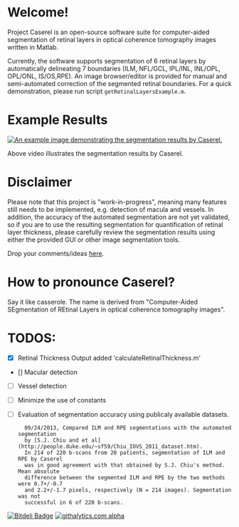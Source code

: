# Welcome!

Project Caserel is an open-source software suite for computer-aided segmentation of retinal layers in optical coherence tomography images written in Matlab.

Currently, the software supports segmentation of 6 retinal layers by automatically delineating 7 boundaries (ILM, NFL/GCL, IPL/INL, INL/OPL, OPL/ONL, IS/OS,RPE). An image browser/editor is provided for manual and semi-automated correction of the segmented retinal boundaries.  For a quick demonstration, please run script `getRetinalLayersExample.m`.

# Example Results
[![An example image demonstrating the segmentation results by Caserel.](https://sites.google.com/site/pangyuteng/projects/091313__yux005.jpg)](http://www.youtube.com/embed/UWW0Y52PskA)

Above video illustrates the segmentation results by Caserel.

# Disclaimer
Please note that this project is "work-in-progress", meaning many features still needs to be implemented, e.g. detection of macula and vessels.  In addition, the accuracy of the automated segmentation are not yet validated, so if you are to use the resulting segmentation for quantification of retinal layer thickness, please carefully review the segmentation results using either the provided GUI or other image segmentation tools.

Drop your comments/ideas [here](https://github.com/pangyuteng/caserel/issues).

# How to pronounce Caserel? 
Say it like casserole.  The name is derived from "Computer-Aided SEgmentation of REtinal Layers in optical coherence tomography images".

# TODOS:
- [x] Retinal Thickness Output
        added 'calculateRetinalThickness.m'
- [] Macular detection
- [ ] Vessel detection
- [ ] Minimize the use of constants
- [ ] Evaluation of segmentation accuracy using publicaly available datasets.

        09/24/2013, Compared ILM and RPE segmentations with the automated segmentation 
        by [S.J. Chiu and et al](http://people.duke.edu/~sf59/Chiu_IOVS_2011_dataset.htm).
        In 214 of 220 b-scans from 20 patients, segmentation of ILM and RPE by Caserel 
        was in good agreement with that obtained by S.J. Chiu's method. Mean absolute 
        difference between the segmented ILM and RPE by the two methods were 0.7+/-0.7 
        and 2.2+/-1.7 pixels, respectively (N = 214 images). Segmentation was not
        successful in 6 of 220 b-scans.
                    

[![Bitdeli Badge](https://d2weczhvl823v0.cloudfront.net/pangyuteng/caserel/trend.png)](https://bitdeli.com/free "Bitdeli Badge")
[![githalytics.com alpha](https://cruel-carlota.pagodabox.com/1375c1d50439709f78fe58b7ca085e7e "githalytics.com")](http://githalytics.com/pangyuteng/caserel)
